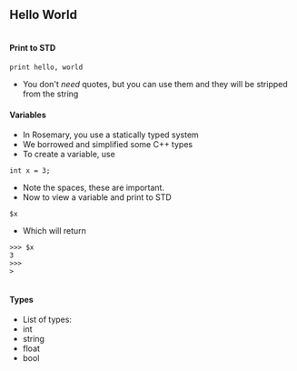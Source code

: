 ## Hello World
<img id ="print"></img>
#### Print to STD
```rsmy
print hello, world
```
- You don't _need_ quotes, but you can use them and they will be stripped from the string
<img id ="var"></img>
#### Variables
- In Rosemary, you use a statically typed system
- We borrowed and simplified some C++ types
- To create a variable, use
```rsmy
int x = 3;
```
- Note the spaces, these are important.
- Now to view a variable and print to STD
```rsmy
$x
```
- Which will return 
```rcon
>>> $x
3
>>>
>
```
<img id ="types"></img>
#### Types
- List of types:
- int
- string
- float
- bool

